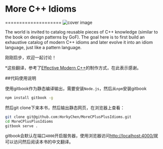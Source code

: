 # More C++ Idioms
====================
![cover image](https://upload.wikimedia.org/wikibooks/en/thumb/9/9c/More_CPP_Idioms.jpg/190px-More_CPP_Idioms.jpg)

The world is invited to catalog reusable pieces of C++ knowledge (similar to the book on design patterns by GoF). The goal here is to first build an exhaustive catalog of modern C++ idioms and later evolve it into an idiom language, just like a pattern language. 

刚刚启步，欢迎一起讨论！

*这些翻译，参考了[Effective Modern C++](https://github.com/Rescape/Effective-Modern-Cpp-Zh)的制作方式，在此表示感谢。

##代码使用说明

使用gitbook作为静态编译输出，需要安装`Node.js`，然后从`npm`安装gitbook

```sh
npm install gitbook -g
```

然后git clone下来本书，然后输出静态网页，在浏览器上查看：

```sh
git clone git@github.com:HorkyChen/MoreCPlusPlusIdioms.git
cd MoreCPlusPlusIdioms
gitbook serve .
```

gitbook会默认在端口`4000`开启服务器，使用浏览器访问[http://localhost:4000/](http://localhost:4000/)就可以访问然后阅读本书的中文翻译。